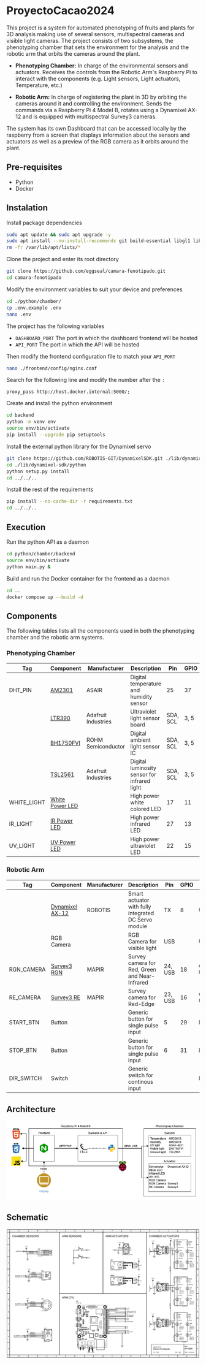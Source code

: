 # ProyectoCacao2024

This project is a system for automated phenotyping of fruits and plants for 3D analysis making use of several sensors, multispectral cameras and visible light cameras. The project consists of two subsystems, the phenotyping chamber that sets the environment for the analysis and the robotic arm that orbits the cameras around the plant.

- **Phenotyping Chamber:** In charge of the environmental sensors and actuators. Receives the controls from the Robotic Arm's Raspberry Pi to interact with the components (e.g. Light sensors, Light actuators, Temperature, etc.)

- **Robotic Arm:** In charge of registering the plant in 3D by orbiting the cameras around it and controlling the environment. Sends the commands via a Raspberry Pi 4 Model B, rotates using a Dynamixel AX-12 and is equipped with multispectral Survey3 cameras.

The system has its own Dashboard that can be accessed locally by the raspberry from a screen that displays information about the sensors and actuators as well as a preview of the RGB camera as it orbits around the plant.

## Pre-requisites

- Python
- Docker

## Instalation

Install package dependencies

```sh
sudo apt update && sudo apt upgrade -y
sudo apt install --no-install-recommends git build-essential libgl1 libglib2.0-0
rm -fr /var/lib/apt/lists/*
```

Clone the project and enter its root directory

```sh
git clone https://github.com/eggseal/camara-fenotipado.git
cd camara-fenotipado
```

Modify the environment variables to suit your device and preferences

```sh
cd ./python/chamber/
cp .env.example .env
nano .env
```

The project has the following variables

- `DASHBOARD_PORT` The port in which the dashboard frontend will be hosted
- `API_PORT` The port in which the API will be hosted

Then modify the frontend configuration file to match your `API_PORT`

```sh
nano ./frontend/config/nginx.conf
```

Search for the following line and modify the number after the `:`

```nginx
proxy_pass http://host.docker.internal:5000/;
```

Create and install the python environment

```sh
cd backend
python -m venv env
source env/bin/activate
pip install --upgrade pip setuptools
```

Install the external python library for the Dynamixel servo

```sh
git clone https://github.com/ROBOTIS-GIT/DynamixelSDK.git ./lib/dynamixel-sdk
cd ./lib/dynamixel-sdk/python
python setup.py install
cd ../../..
```

Install the rest of the requirements

```sh
pip install --no-cache-dir -r requirements.txt
cd ../../..
```

## Execution

Run the python API as a daemon

```sh
cd python/chamber/backend
source env/bin/activate
python main.py &
```

Build and run the Docker container for the frontend as a daemon

```sh
cd ..
docker compose up --build -d
```

## Components

The following tables lists all the components used in both the phenotyping chamber and the robotic arm systems.

### Phenotyping Chamber

| Tag         | Component                                                                            | Manufacturer        | Description                                  | Pin      | GPIO | Type |
| ----------- | ------------------------------------------------------------------------------------ | ------------------- | -------------------------------------------- | -------- | ---- | ---- |
| DHT_PIN     | [AM2301](https://www.haoyuelectronics.com/Attachment/AM2301/AM2301.pdf)              | ASAIR               | Digital temperature and humidity sensor      | 25       | 37   | IN   |
|             | [LTR390](https://cdn-learn.adafruit.com/downloads/pdf/adafruit-ltr390-uv-sensor.pdf) | Adafruit Industries | Ultraviolet light sensor board               | SDA, SCL | 3, 5 | I2C  |
|             | [BH1750FVI](https://www.mouser.com/datasheet/2/348/bh1750fvi-e-186247.pdf)           | ROHM Semiconductor  | Digital ambient light sensor IC              | SDA, SCL | 3, 5 | I2C  |
|             | [TSL2561](https://cdn-shop.adafruit.com/datasheets/TSL2561.pdf)                      | Adafruit Industries | Digital luminosity sensor for infrared light | SDA, SCL | 3, 5 | I2C  |
| WHITE_LIGHT | [White Power LED](https://www.wayjun.com/Datasheet/Led/3W%20High%20Power%20LED.pdf)  |                     | High power white colored LED                 | 17       | 11   | OUT  |
| IR_LIGHT    | [IR Power LED](https://www.led1.de/shop/files/Datenblaetter/PowerLEDs/WEPIR3-S2.pdf) |                     | High power infrared LED                      | 27       | 13   | OUT  |
| UV_LIGHT    | [UV Power LED](https://www.lc-led.com/products/lce-557uv365p.html)                   |                     | High power ultraviolet LED                   | 22       | 15   | OUT  |

### Robotic Arm

| Tag        | Component                                                                             | Manufacturer | Description                                          | Pin     | GPIO | Type     |
| ---------- | ------------------------------------------------------------------------------------- | ------------ | ---------------------------------------------------- | ------- | ---- | -------- |
|            | [Dynamixel AX-12](https://emanual.robotis.com/docs/en/dxl/ax/ax-12a/)                 | ROBOTIS      | Smart actuator with fully integrated DC Servo module | TX      | 8    | UART     |
|            | RGB Camera                                                                            |              | RGB Camera for visible light                         | USB     |      | USB      |
| RGN_CAMERA | [Survey3 RGN](https://drive.google.com/file/d/10gIzOjWVNoG9dvZwmAUG9fVqkEZHXEur/view) | MAPIR        | Survey camera for Red, Green and Near-Infrared       | 24, USB | 18   | OUT, USB |
| RE_CAMERA  | [Survey3 RE](https://drive.google.com/file/d/10gIzOjWVNoG9dvZwmAUG9fVqkEZHXEur/view)  | MAPIR        | Survey camera for Red-Edge                           | 23, USB | 16   | OUT, USB |
| START_BTN  | Button                                                                                |              | Generic button for single pulse input                | 5       | 29   | IN       |
| STOP_BTN   | Button                                                                                |              | Generic button for single pulse input                | 6       | 31   | IN       |
| DIR_SWITCH | Switch                                                                                |              | Generic switch for continous input                   |         |      | IN       |

## Architecture

![Architecture Diagram](./docs/architecture.png)

## Schematic

![Schematic Diagram](./schema/Schema.BMP)
